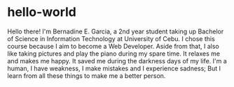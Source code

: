 # hello-world

Hello there!
I'm Bernadine E. Garcia, a 2nd year student taking up Bachelor of Science in Information Technology at University of Cebu. 
I chose this course because I aim to become a Web Developer. Aside from that, I also like taking pictures and play the 
piano during my spare time. It relaxes me and makes me happy. It saved me during the darkness days of my life. I'm a human, I have weakness, I make mistakes and I experience sadness; But I learn from all these things to make me a better person. 
